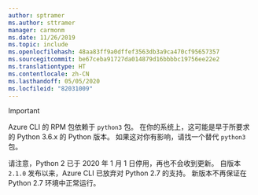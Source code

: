 ```yaml
---
author: sptramer
ms.author: sttramer
manager: carmonm
ms.date: 11/26/2019
ms.topic: include
ms.openlocfilehash: 48aa83ff9a0dffef3563db3a9ca470cf95657357
ms.sourcegitcommit: be67ceba91727da014879d16bbbbc19756ee22e2
ms.translationtype: HT
ms.contentlocale: zh-CN
ms.lasthandoff: 05/05/2020
ms.locfileid: "82031009"
---
```

> [!IMPORTANT]
>
> Azure CLI 的 RPM 包依赖于 `python3` 包。 在你的系统上，这可能是早于所要求的 Python 3.6.x 的 Python 版本。 如果这对你有影响，请找一个替代 `python3` 包。
>
> 请注意，Python 2 已于 2020 年 1 月 1 日停用，再也不会收到更新。 自版本 `2.1.0` 发布以来，Azure CLI 已放弃对 Python 2.7 的支持。 新版本不再保证在 Python 2.7 环境中正常运行。
